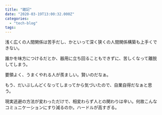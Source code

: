 ```yaml
---
title: "雑記"
date: "2020-03-19T13:00:32.000Z"
categories: 
  - "tech-blog"
tags: 
---
```


浅く広くの人間関係は苦手だし、かといって深く狭くの人間関係構築も上手くできない。

誰かを味方につけるだとか、器用に立ち回ることもできずに、苦しくなって離脱してしまう。

要領よく、うまくやれる人が羨ましい。賢いのだなぁ。

もう、だいぶしんどくなってしまってから気づいたので、自業自得だなぁと思う。

現実逃避の方法が変わっただけで、相変わらず人との関わりは辛い。何故こんなコミュニケーションにすり減るのか。ハードルが高すぎる。
